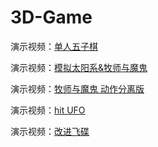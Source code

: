 # 3D-Game

演示视频：[单人五子棋](https://www.bilibili.com/video/av67610807)



演示视频：[模拟太阳系&牧师与魔鬼](https://www.bilibili.com/video/av68569632)





演示视频：[牧师与魔鬼 动作分离版](https://www.bilibili.com/video/av69333767)

演示视频：[hit UFO](https://www.bilibili.com/video/av70662982)



演示视频：[改进飞碟]()